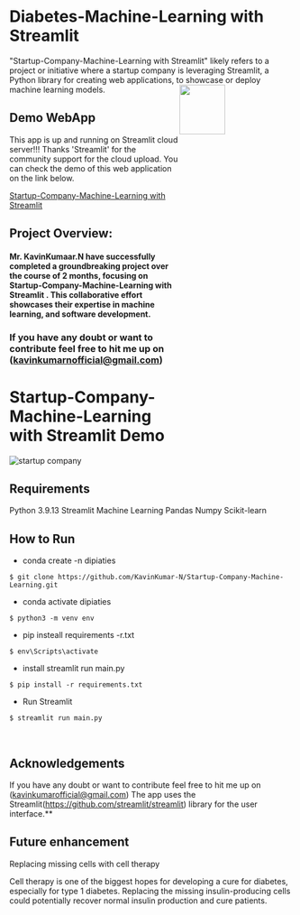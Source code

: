 # Diabetes-Machine-Learning with Streamlit 

"Startup-Company-Machine-Learning with Streamlit" likely refers to a project or initiative where a startup company is leveraging Streamlit, a Python library for creating web applications, to showcase or deploy machine learning models.
<img src="https://media0.giphy.com/media/7YIjP4qd3LWdlZUfXJ/giphy.webp?cid=ecf05e479itd43290if2ni5tciut9s8vckw72sz5cylrbzgx&ep=v1_gifs_search&rid=giphy.webp&ct=g" height=15% width=40% align="right">     
## Demo WebApp

This app is up and running on Streamlit cloud server!!! Thanks 'Streamlit' for the community support for the cloud upload. You can check the demo of this web application on the link below.

[Startup-Company-Machine-Learning with Streamlit ](https://github.com/KavinKumar-N/Startup-Company-Machine-Learning)



## Project Overview:

#### Mr. KavinKumaar.N have successfully completed a groundbreaking project over the course of 2 months, focusing on Startup-Company-Machine-Learning with Streamlit . This collaborative effort showcases their expertise in  machine learning, and software development.


###  If you have any doubt or want to contribute feel free to hit me up on (kavinkumarnofficial@gmail.com)
# Startup-Company-Machine-Learning with Streamlit Demo

![startup company](https://github.com/KavinKumar-N/Dipiaties-startup/upload/main#:~:text=choose%20your%20files-,download%20(1).jfif,-Commit%20changes)


## Requirements
Python 3.9.13
Streamlit
Machine Learning
Pandas
Numpy
Scikit-learn

## How to Run
* conda create -n dipiaties
```
$ git clone https://github.com/KavinKumar-N/Startup-Company-Machine-Learning.git
```
* conda activate dipiaties

```
$ python3 -m venv env
```
* pip insteall requirements -r.txt

```
$ env\Scripts\activate
```
* install streamlit run main.py

```
$ pip install -r requirements.txt
```
* Run Streamlit

```
$ streamlit run main.py
```
</br>


## Acknowledgements
If you have any doubt or want to contribute feel free to hit me up on (kavinkumarofficial@gmail.com)
The app uses the Streamlit(<https://github.com/streamlit/streamlit>) library for the user interface.**


## Future enhancement

Replacing missing cells with cell therapy

Cell therapy is one of the biggest hopes for developing a cure for diabetes, especially for type 1 diabetes. Replacing the missing insulin-producing cells could potentially recover normal insulin production and cure patients.
